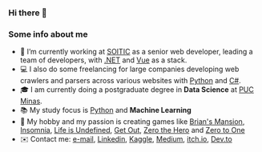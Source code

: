 ### Hi there 👋

### Some info about me

- 💼 I’m currently working at [SOITIC](https://soitic.com.br/) as a senior web developer, leading a team of developers, with [.NET](https://dotnet.microsoft.com/) and [Vue](https://vuejs.org/) as a stack.
- 💻 I also do some freelancing for large companies developing web crawlers and parsers across various websites with [Python](https://www.python.org/) and [C#](https://docs.microsoft.com/en-us/dotnet/csharp/).
- 🎓 I am currently doing a postgraduate degree in **Data Science** at [PUC Minas](https://www.pucminas.br/main/Paginas/default.aspx).
- 📚 My study focus is [Python](https://github.com/andredarcie/python-in-one-page/blob/master/python_in_one_page.ipynb) and **Machine Learning**
- 🎲 My hobby and my passion is creating games like [Brian's Mansion](https://github.com/andredarcie/brians-mansion), [Insomnia](https://andredarcie.github.io/insomnia.html), [Life is Undefined](https://andredarcie.github.io/life-is-undefined/), [Get Out](https://andredarcie.github.io/get-out-game/), [Zero the Hero](https://github.com/andredarcie/zero-the-hero) and [Zero to One](https://andredarcie.itch.io/zero-to-one)
- ✉️ Contact me: [e-mail](andrendarcie@gmail.com), [Linkedin](https://www.linkedin.com/in/andr%C3%A9-n-darcie-8b64817b/), [Kaggle](https://www.kaggle.com/andredarcie), [Medium](https://medium.com/@andrendarcie), [itch.io](https://andredarcie.itch.io/), [Dev.to](https://dev.to/andredarcie)
